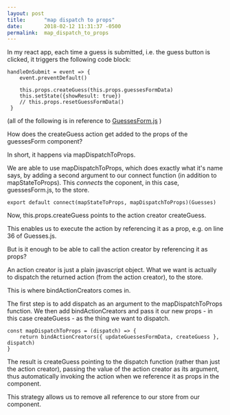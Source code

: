 ```yaml
---
layout: post
title:      "map dispatch to props"
date:       2018-02-12 11:31:37 -0500
permalink:  map_dispatch_to_props
---
```



In my react app, each time a guess is submitted, i.e. the guess button is clicked, it triggers the following code block: 

```
handleOnSubmit = event => {
 	event.preventDefault()

 	this.props.createGuess(this.props.guessesFormData)
 	this.setState({showResult: true})
 	// this.props.resetGuessFormData()
 }
```
(all of the following is in reference to [GuessesForm.js](https://github.com/d-d-d-dalia/acClimate/blob/master/make_america_great_client/src/containers/GuessesForm.js) )


How does the createGuess action get added to the props of the guessesForm component?

In short, it happens via mapDispatchToProps.

We are able to use mapDispatchToProps, which does exactly what it's name says, by adding a second argument to our connect function (in addition to mapStateToProps). This *connects* the coponent, in this case, guessesForm.js, to the store.

```
export default connect(mapStateToProps, mapDispatchToProps)(Guesses)
```

Now, this.props.createGuess points to the action creator createGuess. 

This enables us to execute the action by referencing it as a prop, e.g. on line 36 of Guesses.js.

But is it enough to be able to call the action creator by referencing it as props?

An action creator is just a plain javascript object. What we want is actually to dispatch the returned action (from the action creator), to the store.

This is where bindActionCreators comes in.

The first step is to add dispatch as an argument to the mapDispatchToProps function. We then add bindActionCreators and pass it our new props - in this case createGuess - as the thing we want to dispatch.

```
const mapDispatchToProps = (dispatch) => {
    return bindActionCreators({ updateGuessesFormData, createGuess }, dispatch)
}
```

The result is createGuess pointing to the dispatch function (rather than just the action creator), passing the value of the action creator as its argument, thus automatically invoking the action when we reference it as props in the component.

This strategy allows us to remove all reference to our store from our component.
